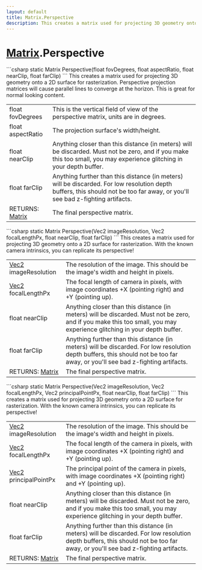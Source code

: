 ```yaml
---
layout: default
title: Matrix.Perspective
description: This creates a matrix used for projecting 3D geometry onto a 2D surface for rasterization. Perspective projection matrices will cause parallel lines to converge at the horizon. This is great for normal looking content.
---
```

# [Matrix]({{site.url}}/Pages/StereoKit/Matrix.html).Perspective

<div class='signature' markdown='1'>
```csharp
static Matrix Perspective(float fovDegrees, float aspectRatio, float nearClip, float farClip)
```
This creates a matrix used for projecting 3D geometry
onto a 2D surface for rasterization. Perspective projection
matrices will cause parallel lines to converge at the horizon.
This is great for normal looking content.
</div>

|  |  |
|--|--|
|float fovDegrees|This is the vertical field of view of             the perspective matrix, units are in degrees.|
|float aspectRatio|The projection surface's width/height.|
|float nearClip|Anything closer than this distance (in             meters) will be discarded. Must not be zero, and if you make this             too small, you may experience glitching in your depth buffer.|
|float farClip|Anything further than this distance (in             meters) will be discarded. For low resolution depth buffers, this             should not be too far away, or you'll see bad z-fighting              artifacts.|
|RETURNS: [Matrix]({{site.url}}/Pages/StereoKit/Matrix.html)|The final perspective matrix.|

<div class='signature' markdown='1'>
```csharp
static Matrix Perspective(Vec2 imageResolution, Vec2 focalLengthPx, float nearClip, float farClip)
```
This creates a matrix used for projecting 3D geometry
onto a 2D surface for rasterization. With the known camera
intrinsics, you can replicate its perspective!
</div>

|  |  |
|--|--|
|[Vec2]({{site.url}}/Pages/StereoKit/Vec2.html) imageResolution|The resolution of the image. This             should be the image's width and height in pixels.|
|[Vec2]({{site.url}}/Pages/StereoKit/Vec2.html) focalLengthPx|The focal length of camera in pixels,             with image coordinates +X (pointing right) and +Y (pointing up).|
|float nearClip|Anything closer than this distance (in             meters) will be discarded. Must not be zero, and if you make this             too small, you may experience glitching in your depth buffer.|
|float farClip|Anything further than this distance (in             meters) will be discarded. For low resolution depth buffers, this             should not be too far away, or you'll see bad z-fighting              artifacts.|
|RETURNS: [Matrix]({{site.url}}/Pages/StereoKit/Matrix.html)|The final perspective matrix.|

<div class='signature' markdown='1'>
```csharp
static Matrix Perspective(Vec2 imageResolution, Vec2 focalLengthPx, Vec2 principalPointPx, float nearClip, float farClip)
```
This creates a matrix used for projecting 3D geometry
onto a 2D surface for rasterization. With the known camera
intrinsics, you can replicate its perspective!
</div>

|  |  |
|--|--|
|[Vec2]({{site.url}}/Pages/StereoKit/Vec2.html) imageResolution|The resolution of the image. This             should be the image's width and height in pixels.|
|[Vec2]({{site.url}}/Pages/StereoKit/Vec2.html) focalLengthPx|The focal length of the camera in pixels,             with image coordinates +X (pointing right) and +Y (pointing up).|
|[Vec2]({{site.url}}/Pages/StereoKit/Vec2.html) principalPointPx|The principal point of the camera in pixels,             with image coordinates +X (pointing right) and +Y (pointing up).|
|float nearClip|Anything closer than this distance (in             meters) will be discarded. Must not be zero, and if you make this             too small, you may experience glitching in your depth buffer.|
|float farClip|Anything further than this distance (in             meters) will be discarded. For low resolution depth buffers, this             should not be too far away, or you'll see bad z-fighting              artifacts.|
|RETURNS: [Matrix]({{site.url}}/Pages/StereoKit/Matrix.html)|The final perspective matrix.|





